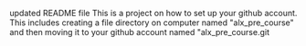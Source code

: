 updated README file This is a project on how to set up your github account.
This includes creating a file directory on computer named "alx_pre_course" and then moving it to your github account named "alx_pre_course.git
